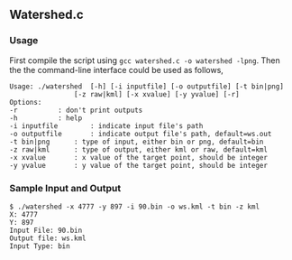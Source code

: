 ## Watershed.c

### Usage
First compile the script using `gcc watershed.c -o watershed -lpng`. Then the the command-line interface could be used as follows,
```
Usage: ./watershed 	[-h] [-i inputfile] [-o outputfile] [-t bin|png]
				[-z raw|kml] [-x xvalue] [-y yvalue] [-r]
Options:
-r	 		: don't print outputs
-h 			: help
-i inputfile		: indicate input file's path
-o outputfile		: indicate output file's path, default=ws.out
-t bin|png 		: type of input, either bin or png, default=bin
-z raw|kml 		: type of output, either kml or raw, default=kml
-x xvalue		: x value of the target point, should be integer
-y yvalue 		: y value of the target point, should be integer
```

### Sample Input and Output
```
$ ./watershed -x 4777 -y 897 -i 90.bin -o ws.kml -t bin -z kml
X: 4777
Y: 897
Input File: 90.bin
Output file: ws.kml
Input Type: bin
```